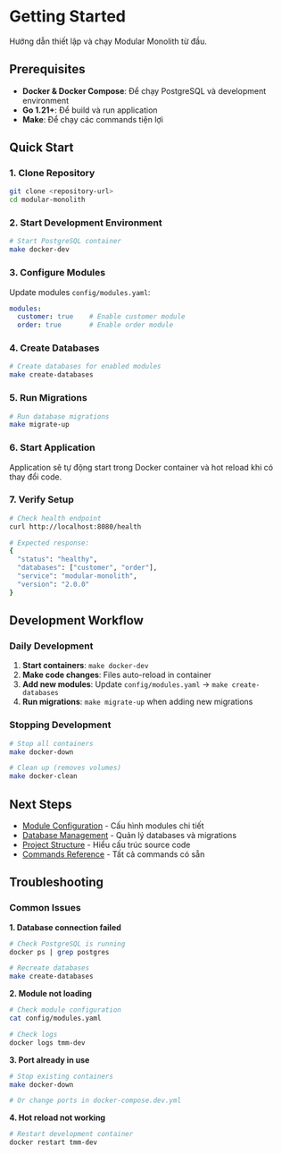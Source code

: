 # Getting Started

Hướng dẫn thiết lập và chạy Modular Monolith từ đầu.

## Prerequisites

- **Docker & Docker Compose**: Để chạy PostgreSQL và development environment
- **Go 1.21+**: Để build và run application
- **Make**: Để chạy các commands tiện lợi

## Quick Start

### 1. Clone Repository
```bash
git clone <repository-url>
cd modular-monolith
```

### 2. Start Development Environment
```bash
# Start PostgreSQL container
make docker-dev
```

### 3. Configure Modules
Update modules `config/modules.yaml`:
```yaml
modules:
  customer: true    # Enable customer module
  order: true       # Enable order module
```

### 4. Create Databases
```bash
# Create databases for enabled modules
make create-databases
```

### 5. Run Migrations
```bash
# Run database migrations
make migrate-up
```

### 6. Start Application
Application sẽ tự động start trong Docker container và hot reload khi có thay đổi code.

### 7. Verify Setup
```bash
# Check health endpoint
curl http://localhost:8080/health

# Expected response:
{
  "status": "healthy",
  "databases": ["customer", "order"],
  "service": "modular-monolith",
  "version": "2.0.0"
}
```

## Development Workflow

### Daily Development
1. **Start containers**: `make docker-dev`
2. **Make code changes**: Files auto-reload in container
3. **Add new modules**: Update `config/modules.yaml` → `make create-databases`
4. **Run migrations**: `make migrate-up` when adding new migrations

### Stopping Development
```bash
# Stop all containers
make docker-down

# Clean up (removes volumes)
make docker-clean
```

## Next Steps

- [Module Configuration](module-configuration.md) - Cấu hình modules chi tiết
- [Database Management](database-management.md) - Quản lý databases và migrations
- [Project Structure](project-structure.md) - Hiểu cấu trúc source code
- [Commands Reference](commands.md) - Tất cả commands có sẵn

## Troubleshooting

### Common Issues

**1. Database connection failed**
```bash
# Check PostgreSQL is running
docker ps | grep postgres

# Recreate databases
make create-databases
```

**2. Module not loading**
```bash
# Check module configuration
cat config/modules.yaml

# Check logs
docker logs tmm-dev
```

**3. Port already in use**
```bash
# Stop existing containers
make docker-down

# Or change ports in docker-compose.dev.yml
```

**4. Hot reload not working**
```bash
# Restart development container
docker restart tmm-dev
``` 
